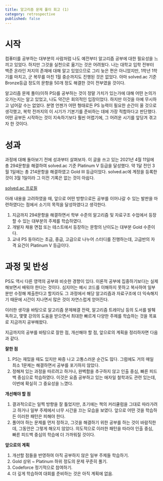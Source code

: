 ```yaml
---
title: 알고리즘 문제 풀이 회고 (1)
category: retrospective
published: false
---
```


# 시작

컴퓨터를 공부하는 대부분의 사람처럼 나도 예전부터 알고리즘 공부에 대한 필요성을 느끼고 있었다. 하지만 그것을 실천으로 옮기는 것은 어려웠다. 나는 대학교 입학 전부터 백준 온라인 저지의 존재에 대해 알고 있었으므로 그리 늦은 편은 아니었지만, 1학년 1학기를 마치고, 군 복무를 마친 1월 중순까지도 진행된 것은 없었다. 아마 solved.ac 기준 Bronze등급 정도의 문항을 50개 정도 해결한 것이 전부였을 것이다.

알고리즘 문제 풀이(이하 PS)를 공부하는 것이 정말 가치가 있는가에 대해 어떤 논의가 오가는지는 알고 있었고, 나도 약간은 회의적인 입장이었다. 하지만 이것을 아예 무시하고 넘어갈 수는 없었다. 분명 언젠가 어떤 형태로든 PS 능력이 필요한 순간이 올 것으로 생각했고, 복학 전까지의 이 시기가 기본기를 준비하는 데에 가장 적합하다고 판단했다. 어떤 공부든 시작하는 것이 지속하기보다 훨씬 어렵기에, 그 어려운 시기를 앞당겨 겪고자 한 것이다.

# 성과

과정에 대해 돌아보기 전에 성과부터 살펴보자. 이 글을 쓰고 있는 2021년 4월 11일에 총 294문항을 해결하여 solved.ac 기준 Platinum V 등급을 달성했다. 약 1달 전인 3월 1일에는 총 214문항을 해결하였고 Gold III 등급이었다. solved.ac에 계정을 등록한 것이 3월 1일이라 그 이전 기록은 없는 것이 아쉽다.

[solved.ac 프로필](https://solved.ac/profile/yujong_lee)

아래 내용을 고려하였을 때, 앞으로 어떤 방향으로든 공부를 이어나갈 수 있는 발판을 마련하였다는 점에서 소기의 목적을 달성하였다고 생각한다.

1. 지금까지 294문항을 해결하면서 학부 수준의 알고리즘 및 자료구조 수업에서 등장할 수 있는 대부분의 주제를 학습하였다.
2. 개발자 채용 면접 또는 테스트에서 등장하는 문항의 난이도는 대부분 Gold 수준이다.
3. 교내 PS 동아리는 초급, 중급, 고급으로 나누어 스터디를 진행하는데, 고급반의 자격 요건이 Platinum V 등급이다.

# 과정 및 반성

PS도 역시 다른 영역의 공부와 비슷한 경향이 있다. 이론적 공부에 집중하기보다는 실제 해보면서 배워야 한다는 것이다. 심지어는 예시 코드를 이해하지 못하고 복사하여 일부분만 수정해 제출한다고 할지라도 그 과정에서 해당 알고리즘과 자료구조에 더 익숙해지기 때문에 시간이 지나면서 많은 것이 자연스럽게 얻어진다.

이러한 생각을 바탕으로 알고리즘 문제해결 전략, 알고리즘 트레이닝 등의 도서를 발췌독하고, 몇몇 강의의 도움을 받으면서 최대한 빠르게 다양한 주제를 학습하는 것을 목표로 지금까지 공부해왔다.

지금까지의 공부를 바탕으로 잘한 점, 개선해야 할 점, 앞으로의 계획을 정리하자면 다음과 같다.

**잘한 점**

1. PS는 재밌을 때도 있지만 짜증 나고 고통스러운 순간도 많다. 그럼에도 거의 매일 최소 1문제는 해결하면서 공부를 포기하지 않았다.
2. 정해져 있는 과정을 따르려고 하거나, 완벽함을 추구하지 않고 인출 중심, 빠른 피드백 중심으로 학습하였다. 이것은 요즘 공부하고 있는 애자일 철학과도 관련 있는데, 이번에 확실히 그 중요성을 느꼈다.

**개선해야 할 점**

1. 결과적으로는 일찍 방향을 잘 틀었지만, 초기에는 책의 커리큘럼을 그대로 따라가려고 하거나 일부 주제에서 너무 시간을 끄는 모습을 보였다. 앞으로 어떤 것을 학습하든 이러한 패턴은 피해야 한다.
2. 풀어야 하는 문제를 먼저 정하고, 그것을 해결하기 위한 공부를 하는 것이 바람직한데, 그동안은 그렇게 해오지 않았다. 의도적으로 이러한 패턴을 따라야 인출 중심, 빠른 피드백 중심의 학습에 더 가까워질 것이다.

**앞으로의 계획**

1. 개선할 점들을 반영하여 아직 공부하지 않은 일부 주제들 학습하기.
2. Gold 상위 ~ Platinum 하위 정도의 문제 꾸준히 풀기.
3. Codeforce 정기적으로 참여하기.
4. 더 깊게 학습하여 대회를 준비하는 것은 아직 계획에 없음.
